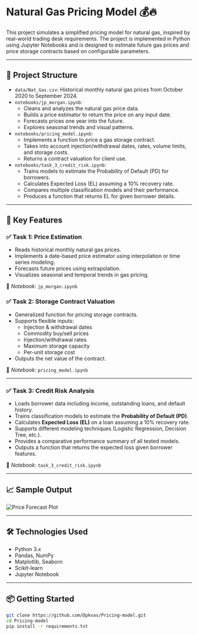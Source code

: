 # Natural Gas Pricing Model 💰🔥

This project simulates a simplified pricing model for natural gas, inspired by real-world trading desk requirements. The project is implemented in Python using Jupyter Notebooks and is designed to estimate future gas prices and price storage contracts based on configurable parameters.

---

## 📁 Project Structure

- `data/Nat_Gas.csv`: Historical monthly natural gas prices from October 2020 to September 2024.
- `notebooks/jp_morgan.ipynb`: 
  - Cleans and analyzes the natural gas price data.
  - Builds a price estimator to return the price on any input date.
  - Forecasts prices one year into the future.
  - Explores seasonal trends and visual patterns.
- `notebooks/pricing_model.ipynb`:
  - Implements a function to price a gas storage contract.
  - Takes into account injection/withdrawal dates, rates, volume limits, and storage costs.
  - Returns a contract valuation for client use.
- `notebooks/task_3_credit_risk.ipynb`:
  - Trains models to estimate the Probability of Default (PD) for borrowers.
  - Calculates Expected Loss (EL) assuming a 10% recovery rate.
  - Compares multiple classification models and their performance.
  - Produces a function that returns EL for given borrower details.
---

## 📌 Key Features

### ✅ Task 1: Price Estimation

- Reads historical monthly natural gas prices.
- Implements a date-based price estimator using interpolation or time series modeling.
- Forecasts future prices using extrapolation.
- Visualizes seasonal and temporal trends in gas pricing.

📌 *Notebook*: `jp_morgan.ipynb`

### ✅ Task 2: Storage Contract Valuation

- Generalized function for pricing storage contracts.
- Supports flexible inputs:
  - Injection & withdrawal dates
  - Commodity buy/sell prices
  - Injection/withdrawal rates
  - Maximum storage capacity
  - Per-unit storage cost
- Outputs the net value of the contract.

📌 *Notebook*: `pricing_model.ipynb`

---
### ✅ Task 3: Credit Risk Analysis

- Loads borrower data including income, outstanding loans, and default history.
- Trains classification models to estimate the **Probability of Default (PD)**.
- Calculates **Expected Loss (EL)** on a loan assuming a 10% recovery rate.
- Supports different modeling techniques (Logistic Regression, Decision Tree, etc.).
- Provides a comparative performance summary of all tested models.
- Outputs a function that returns the expected loss given borrower features.

📌 *Notebook*: `task_3_credit_risk.ipynb`

---

## 📈 Sample Output

![Price Forecast Plot](images/sample_forecast.png) <!-- Optional: add if you include output visuals -->

---

## 🛠️ Technologies Used

- Python 3.x
- Pandas, NumPy
- Matplotlib, Seaborn
- Scikit-learn
- Jupyter Notebook

---

## 📦 Getting Started

```bash
git clone https://github.com/Dpkvas/Pricing-model.git
cd Pricing-model
pip install -r requirements.txt
